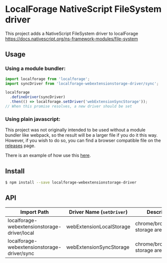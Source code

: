 # LocalForage NativeScript FileSystem driver


This project adds a NativeScript FileSystem driver to localForage
https://docs.nativescript.org/ns-framework-modules/file-system
## Usage

### Using a module bundler:

```javascript
import localforage from 'localforage';
import syncDriver from 'localforage-webextensionstorage-driver/sync';

localforage
  .defineDriver(syncDriver)
  .then(() => localforage.setDriver('webExtensionSyncStorage'));
// When this promise resolves, a new driver should be set
```

### Using plain javascript:

This project was not originally intended to be used without a module bundler
like webpack, so the result will be a larger file if you do it this way.
However, if you wish to do so, you can find a browser compatible file on the
[releases][releases] page.

There is an example of how use this [here][example].


## Install
```bash
$ npm install --save localforage-webextensionstorage-driver
```

## API

|Import Path                                 |Driver Name (`setDriver`)|Description                      |
|--------------------------------------------|-------------------------|---------------------------------|
|localforage-webextensionstorage-driver/local|webExtensionLocalStorage |chrome/browser.local storage area|
|localforage-webextensionstorage-driver/sync |webExtensionSyncStorage  |chrome/browser.sync storage area |

[releases]: https://github.com/esphen/localforage-webExtensionStorage-driver/releases
[example]: https://github.com/esphen/localforage-driver-example


